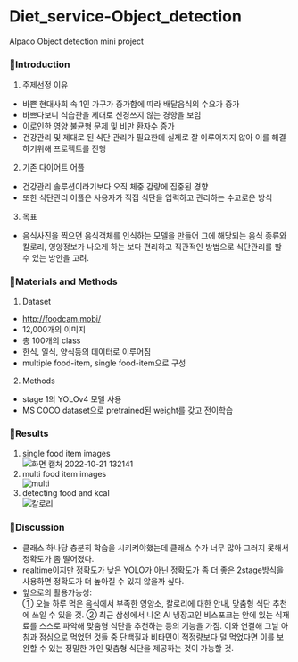 # Diet_service-Object_detection
Alpaco Object detection mini project
### 🥗Introduction
1. 주제선정 이유 
- 바쁜 현대사회 속 1인 가구가 증가함에 따라 배달음식의 수요가 증가
- 바쁘다보니 식습관을 제대로 신경쓰지 않는 경향을 보임
- 이로인한 영양 불균형 문제 및 비만 환자수 증가
- 건강관리 및 제대로 된 식단 관리가 필요한데 실제로 잘 이루어지지 않아 이를 해결하기위해 프로젝트를 진행
2. 기존 다이어트 어플
- 건강관리 솔루션이라기보다 오직 체중 감량에 집중된 경향
- 또한 식단관리 어플은 사용자가 직접 식단을 입력하고 관리하는 수고로운 방식
3. 목표
- 음식사진을 찍으면 음식객체를 인식하는 모델을 만들어 그에 해당되는 음식 종류와 칼로리, 영양정보가 나오게 하는 보다 편리하고 직관적인 방법으로 식단관리를 할 수 있는 방안을 고려.

### 🥗Materials and Methods
1. Dataset
- http://foodcam.mobi/
- 12,000개의 이미지
- 총 100개의 class
- 한식, 일식, 양식등의 데이터로 이루어짐
- multiple food-item, single food-item으로 구성
2. Methods
- stage 1의 YOLOv4 모델 사용
- MS COCO dataset으로 pretrained된 weight를 갖고 전이학습

### 🥗Results
1. single food item images </br>
![화면 캡처 2022-10-21 132141](https://user-images.githubusercontent.com/61971952/197111491-faa4f2a5-7084-4fa9-8969-5b4f2bea136f.png)
2. multi food item images </br>
![multi](https://user-images.githubusercontent.com/61971952/197111640-57b6a349-492c-4272-adb0-1b199fe1a1c3.png)
3. detecting food and kcal </br>
![칼로리](https://user-images.githubusercontent.com/61971952/197111756-f2d5e2c3-f166-497c-9103-508b9a595e7c.png)

### 🥗Discussion
- 클래스 하나당 충분히 학습을 시키켜야했는데 클래스 수가 너무 많아 그러지 못해서 정확도가 좀 떨어졌다.
- realtime이지만 정확도가 낮은 YOLO가 아닌 정확도가 좀 더 좋은 2stage방식을 사용하면 정확도가 더 높아질 수 있지 않을까 싶다.
- 앞으로의 활용가능성: </br>
① 오늘 하루 먹은 음식에서 부족한 영양소, 칼로리에 대한 안내, 맞춤형 식단 추천에 쓰일 수 있을 것.
② 최근 삼성에서 나온 AI 냉장고인 비스포크는 안에 있는 식재료를 스스로 파악해 맞춤형 식단을 추천하는 등의 기능을 가짐. 이와 연결해 그날 아침과 점심으로 먹었던 것들 중 단백질과 비타민이 적정량보다 덜 먹었다면 이를 보완할 수 있는 정밀한 개인 맞춤형 식단을 제공하는 것이 가능할 것.
